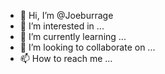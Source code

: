 - 👋 Hi, I’m @Joeburrage
- 👀 I’m interested in ...
- 🌱 I’m currently learning ...
- 💞️ I’m looking to collaborate on ...
- 📫 How to reach me ...

<!---
Joeburrage/Joeburrage is a ✨ special ✨ repository because its `README.md` (this file) appears on your GitHub profile.
You can click the Preview link to take a look at your changes.
--->
